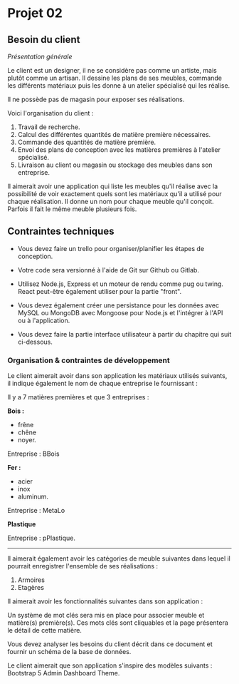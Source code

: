 # Projet 02

## Besoin du client

*Présentation générale*

Le client est un designer, il ne se considère pas comme un artiste, mais plutôt comme un artisan. Il dessine les plans de ses meubles, commande les différents matériaux puis les donne à un atelier spécialisé qui les réalise.

Il ne possède pas de magasin pour exposer ses réalisations. 

Voici l'organisation du client :

1. Travail de recherche.
3. Calcul des différentes quantités de matière première nécessaires.
4. Commande des quantités de matière première.
5. Envoi des plans de conception avec les matières premières à l'atelier spécialisé.
6. Livraison au client ou magasin ou stockage des meubles dans son entreprise.

Il aimerait avoir une application qui liste les meubles qu'il réalise avec la possibilité de voir exactement quels sont les matériaux qu'il a utilisé pour chaque réalisation. Il donne un nom pour chaque meuble qu'il conçoit. Parfois il fait le même meuble plusieurs fois.

## Contraintes techniques

- Vous devez faire un trello pour organiser/planifier les étapes de conception.

- Votre code sera versionné à l'aide de Git sur Github ou Gitlab.

- Utilisez Node.js, Express et un moteur de rendu comme pug ou twing. React peut-être également utiliser pour la partie "front".

- Vous devez également créer une persistance pour les données avec MySQL ou MongoDB avec Mongoose pour Node.js et l'intégrer à l'API ou à l'application.

- Vous devez faire la partie interface utilisateur à partir du chapitre qui suit ci-dessous.

### Organisation & contraintes de développement

Le client aimerait avoir dans son application les matériaux utilisés suivants, il indique également le nom de chaque entreprise le fournissant :

Il y a 7 matières premières et que 3 entreprises :

**Bois :**
  - frêne
  - chêne
  - noyer.

Entreprise : BBois

**Fer :**
  - acier
  - inox
  - aluminum.

Entreprise : MetaLo

**Plastique**

Entreprise : pPlastique.

---

Il aimerait également avoir les catégories de meuble suivantes dans lequel il pourrait enregistrer l'ensemble de ses réalisations :

1. Armoires
2. Etagères

Il aimerait avoir les fonctionnalités suivantes dans son application :

Un système de mot clés sera mis en place pour associer meuble et matière(s) première(s). Ces mots clés sont cliquables et la page présentera le détail de cette matière.

Vous devez analyser les besoins du client décrit dans ce document et fournir un schéma de la base de données.

Le client aimerait que son application s'inspire des modèles suivants : Bootstrap 5 Admin Dashboard Theme.